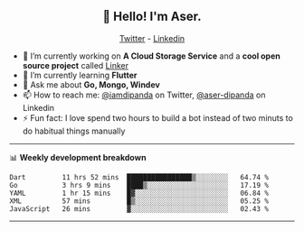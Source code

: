 <h2 align="center">👋 Hello! I'm Aser.</h2>
<p align="center">
  <a href="https://twitter.com/iamdipanda">Twitter</a> - 
  <a href="https://www.linkedin.com/in/aser-dipanda/">Linkedin</a>
</p>


- 🔭 I’m currently working on **A Cloud Storage Service** and a **cool open source project** called [Linker](https://github.com/DipandaAser/linker)
- 🌱 I’m currently learning **Flutter**
- 💬 Ask me about **Go, Mongo, Windev**
- 📫 How to reach me: [@iamdipanda](https://twitter.com/iamdipanda) on Twitter, [@aser-dipanda](https://www.linkedin.com/in/aser-dipanda/) on Linkedin
- ⚡ Fun fact: I love spend two hours to build a bot instead of two minuts to do habitual things manually

-------

📊 **Weekly development breakdown**

<!--START_SECTION:waka-->
```text
Dart         11 hrs 52 mins  ████████████████▒░░░░░░░░   64.74 % 
Go           3 hrs 9 mins    ████▒░░░░░░░░░░░░░░░░░░░░   17.19 % 
YAML         1 hr 15 mins    █▓░░░░░░░░░░░░░░░░░░░░░░░   06.84 % 
XML          57 mins         █▒░░░░░░░░░░░░░░░░░░░░░░░   05.25 % 
JavaScript   26 mins         ▓░░░░░░░░░░░░░░░░░░░░░░░░   02.43 % 
```
<!--END_SECTION:waka-->

-------
